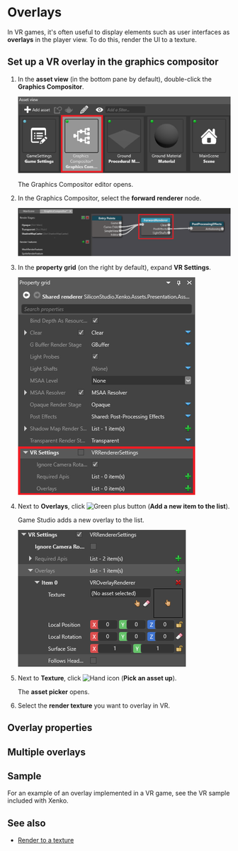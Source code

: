 # Overlays

In VR games, it's often useful to display elements such as user interfaces as **overlays** in the player view. To do this, render the UI to a texture.

## Set up a VR overlay in the graphics compositor

1. In the **asset view** (in the bottom pane by default), double-click the **Graphics Compositor**.

    ![Graphics compositor asset](../graphics/graphics-compositor/media/graphics-compositor-asset.png)

    The Graphics Compositor editor opens.

2. In the Graphics Compositor, select the **forward renderer** node.

    ![Select forward renderer](media/select-forward-renderer.png)

3. In the **property grid** (on the right by default), expand **VR Settings**.

    ![VR settings](media/vr-settings.png)

4. Next to **Overlays**, click ![Green plus button](~/manual/game-studio/media/green-plus-icon.png) (**Add a new item to the list**).

    Game Studio adds a new overlay to the list.

    ![Add VR item](media/add-overlay.png)

5. Next to **Texture**, click ![Hand icon](~/manual/game-studio/media/hand-icon.png) (**Pick an asset up**).

    The **asset picker** opens.

6. Select the **render texture** you want to overlay in VR.

## Overlay properties

## Multiple overlays

## Sample

For an example of an overlay implemented in a VR game, see the VR sample included with Xenko.

## See also

* [Render to a texture](../graphics/graphics-compositor/render-to-a-texture.md)